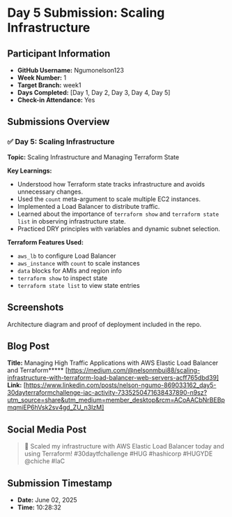 # Day 5 Submission: Scaling Infrastructure

## Participant Information
- **GitHub Username:** Ngumonelson123
- **Week Number:** 1
- **Target Branch:** week1
- **Days Completed:** [Day 1, Day 2, Day 3, Day 4, Day 5]
- **Check-in Attendance:** Yes

## Submissions Overview

### ✅ Day 5: Scaling Infrastructure

**Topic:** Scaling Infrastructure and Managing Terraform State

**Key Learnings:**
- Understood how Terraform state tracks infrastructure and avoids unnecessary changes.
- Used the `count` meta-argument to scale multiple EC2 instances.
- Implemented a Load Balancer to distribute traffic.
- Learned about the importance of `terraform show` and `terraform state list` in observing infrastructure state.
- Practiced DRY principles with variables and dynamic subnet selection.

**Terraform Features Used:**
- `aws_lb` to configure Load Balancer
- `aws_instance` with `count` to scale instances
- `data` blocks for AMIs and region info
- `terraform show` to inspect state
- `terraform state list` to view state entries

## Screenshots
Architecture diagram and proof of deployment included in the repo.

## Blog Post
**Title:** Managing High Traffic Applications with AWS Elastic Load Balancer and Terraform***** [https://medium.com/@nelsonmbui88/scaling-infrastructure-with-terraform-load-balancer-web-servers-acff765dbd39]
**Link:** [https://www.linkedin.com/posts/nelson-ngumo-869033162_day5-30dayterraformchallenge-iac-activity-7335250471638437890-n9sz?utm_source=share&utm_medium=member_desktop&rcm=ACoAACbNrBEBpmqmiEP6hVsk2sv4gd_ZU_n3IzM]

## Social Media Post
> 🚀 Scaled my infrastructure with AWS Elastic Load Balancer today and using Terraform! #30daytfchallenge #HUG #hashicorp #HUGYDE @chiche #IaC

## Submission Timestamp
- **Date:** June 02, 2025
- **Time:** 10:28:32